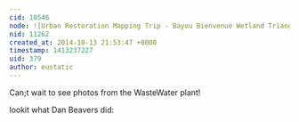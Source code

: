 ```yaml
---
cid: 10546
node: ![Urban Restoration Mapping Trip - Bayou Bienvenue Wetland Triangle](../notes/geraldmc/10-13-2014/urban-restoration-mapping-trip-bayou-bienvenue-wetland-triangle)
nid: 11262
created_at: 2014-10-13 21:53:47 +0000
timestamp: 1413237227
uid: 379
author: eustatic
---
```


Can;t wait to see photos from the WasteWater plant!

lookit what Dan Beavers did:
